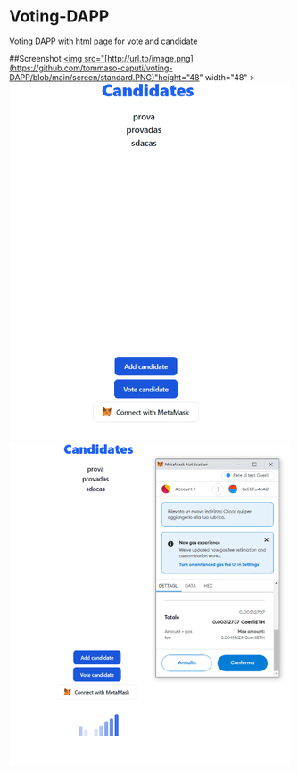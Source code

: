 # Voting-DAPP
Voting DAPP with html page for vote and candidate

##Screenshot
<a href="url"><img src="[http://url.to/image.png](https://github.com/tommaso-caputi/voting-DAPP/blob/main/screen/standard.PNG)"height="48" width="48" ></a>
![Alt text](https://github.com/tommaso-caputi/voting-DAPP/blob/main/screen/standard.PNG "Standard")
![Alt text](https://github.com/tommaso-caputi/voting-DAPP/blob/main/screen/Loading.PNG "Loading")
